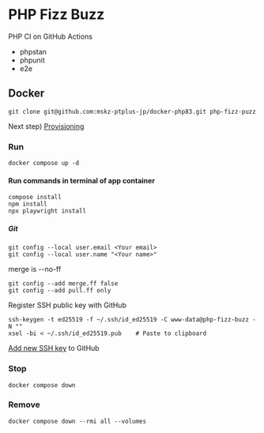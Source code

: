 # PHP Fizz Buzz

PHP CI on GitHub Actions

- phpstan
- phpunit
- e2e


## Docker

```
git clone git@github.com:mskz-ptplus-jp/docker-php83.git php-fizz-puzz
```

Next step) [Provisioning](https://github.com/mskz-ptplus-jp/docker-php83?tab=readme-ov-file#provisioning)

### Run
```
docker compose up -d
```

#### Run commands in terminal of app container

```
compose install
npm install
npx playwright install
```

##### Git

```
git config --local user.email <Your email>
git config --local user.name "<Your name>"
```

merge is --no-ff

```
git config --add merge.ff false
git config --add pull.ff only
```

Register SSH public key with GitHub

```
ssh-keygen -t ed25519 -f ~/.ssh/id_ed25519 -C www-data@php-fizz-buzz -N ""
xsel -bi < ~/.ssh/id_ed25519.pub    # Paste to clipboard
```

[Add new SSH key](https://github.com/settings/ssh/new) to GitHub


### Stop

```
docker compose down
```

### Remove

```
docker compose down --rmi all --volumes
```
